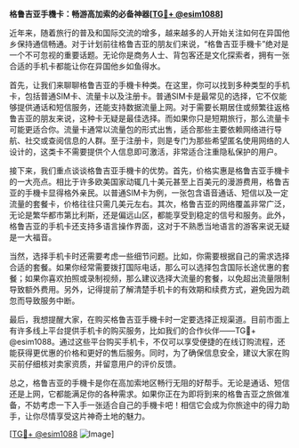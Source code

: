 **格鲁吉亚手機卡：畅游高加索的必备神器[[TG💪+ @esim1088](https://t.me/s/esim1088)]**

近年来，随着旅行的普及和国际交流的增多，越来越多的人开始关注如何在异国他乡保持通信畅通。对于计划前往格鲁吉亚的朋友们来说，“格鲁吉亚手機卡”绝对是一个不可忽视的重要话题。无论你是商务人士、背包客还是文化探索者，拥有一张合适的手机卡都能让你在异国他乡如鱼得水。

首先，让我们来聊聊格鲁吉亚的手機卡种类。在这里，你可以找到多种类型的手机卡，包括普通SIM卡、流量卡以及注册卡。普通SIM卡是最常见的选择，它不仅能够提供通话和短信服务，还能支持数据流量上网。对于需要长期居住或频繁往返格鲁吉亚的朋友来说，这种卡无疑是最佳选择。而如果你只是短期旅行，那么流量卡可能更适合你。流量卡通常以流量包的形式出售，适合那些主要依赖网络进行导航、社交或查阅信息的人群。至于注册卡，则是专门为那些希望匿名使用网络的人设计的，这类卡不需要提供个人信息即可激活，非常适合注重隐私保护的用户。

接下来，我们重点谈谈格鲁吉亚手機卡的优势。首先，价格实惠是格鲁吉亚手機卡的一大亮点。相比于许多欧美国家动辄几十美元甚至上百美元的漫游费用，格鲁吉亚的手機卡显得格外亲民。以普通SIM卡为例，一张包含语音通话、短信以及一定流量的套餐卡，价格往往只需几美元左右。其次，格鲁吉亚的网络覆盖非常广泛，无论是繁华都市第比利斯，还是偏远山区，都能享受到稳定的信号和服务。此外，格鲁吉亚的手机卡还支持多语言操作界面，这对于不熟悉当地语言的游客来说无疑是一大福音。

当然，选择手机卡时还需要考虑一些细节问题。比如，你需要根据自己的需求选择合适的套餐。如果你经常需要拨打国际电话，那么可以选择包含国际长途优惠的套餐；如果你喜欢拍照或录制视频，那么建议选择大流量的套餐，以免超出流量限制导致额外费用。另外，记得提前了解清楚手机卡的有效期和续费方式，避免因为疏忽而导致服务中断。

最后，我想提醒大家，在购买格鲁吉亚手機卡时一定要选择正规渠道。目前市面上有许多线上平台提供手机卡的购买服务，比如我们的合作伙伴——TG💪+ @esim1088。通过这些平台购买手机卡，不仅可以享受便捷的在线订购流程，还能获得更优惠的价格和更好的售后服务。同时，为了确保信息安全，建议大家在购买前仔细核对卖家资质，并留意用户的评价反馈。

总之，格鲁吉亚的手機卡是你在高加索地区畅行无阻的好帮手。无论是通话、短信还是上网，它都能满足你的各种需求。如果你正在为即将到来的格鲁吉亚之旅做准备，不妨考虑一下入手一张适合自己的手機卡吧！相信它会成为你旅途中的得力助手，让你尽情享受这片神奇土地的魅力。

[[TG💪+ @esim1088](https://t.me/s/esim1088) ![Image](https://i.postimg.cc/4NQfJmqS/Snipaste-2025-05-13-00-14-12.png)]